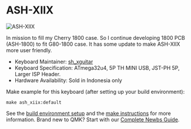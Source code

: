 # ASH-XIIX

![ASH-XIIX](https://i.imgur.com/KJk9dDol.jpg)

In mission to fill my Cherry 1800 case. So I continue developing 1800 PCB (ASH-1800) to fit G80-1800 case. It has some update to make ASH-XIIX more user friendly.

* Keyboard Maintainer: [sh_xguitar](https://github.com/sh-xguitar)
* Keyboard Specification: ATmega32u4, 5P TH MINI USB, JST-PH 5P, Larger ISP Header.
* Hardware Availability: Sold in Indonesia only

Make example for this keyboard (after setting up your build environment):

    make ash_xiix:default

See the [build environment setup](https://docs.qmk.fm/#/getting_started_build_tools) and the [make instructions](https://docs.qmk.fm/#/getting_started_make_guide) for more information. Brand new to QMK? Start with our [Complete Newbs Guide](https://docs.qmk.fm/#/newbs).
